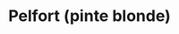 ---
title: "Pelfort (pinte blonde)"
description: "Pression 25cl"
price: "5.00"
image: "pelfort-pression.jpeg"
---